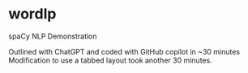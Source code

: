 # wordlp
spaCy NLP Demonstration

Outlined with ChatGPT and coded with GitHub copilot in ~30 minutes
Modification to use a tabbed layout took another 30 minutes.
